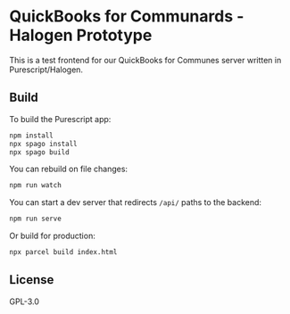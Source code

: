 # QuickBooks for Communards - Halogen Prototype

This is a test frontend for our QuickBooks for Communes server written in
Purescript/Halogen.


## Build

To build the Purescript app:

```sh
npm install
npx spago install
npx spago build
```

You can rebuild on file changes:

```sh
npm run watch
```

You can start a dev server that redirects `/api/` paths to the backend:

```sh
npm run serve
```

Or build for production:

```sh
npx parcel build index.html
```


## License

GPL-3.0
